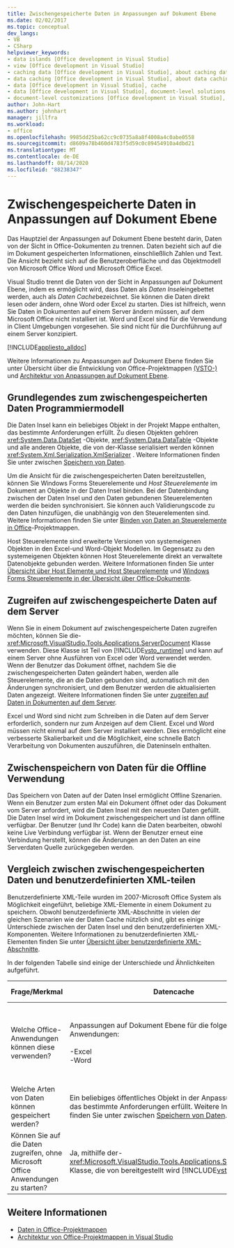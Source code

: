```yaml
---
title: Zwischengespeicherte Daten in Anpassungen auf Dokument Ebene
ms.date: 02/02/2017
ms.topic: conceptual
dev_langs:
- VB
- CSharp
helpviewer_keywords:
- data islands [Office development in Visual Studio]
- view [Office development in Visual Studio]
- caching data [Office development in Visual Studio], about caching data
- data caching [Office development in Visual Studio], about data caching
- data [Office development in Visual Studio], cache
- data [Office development in Visual Studio], document-level solutions
- document-level customizations [Office development in Visual Studio], data model
author: John-Hart
ms.author: johnhart
manager: jillfra
ms.workload:
- office
ms.openlocfilehash: 9985dd25ba62cc9c0735a8a8f4008a4c0abe0558
ms.sourcegitcommit: d8609a78b460d4783f5d59c0c89454910a4dbd21
ms.translationtype: MT
ms.contentlocale: de-DE
ms.lasthandoff: 08/14/2020
ms.locfileid: "88238347"
---
```

# <a name="cached-data-in-document-level-customizations"></a>Zwischengespeicherte Daten in Anpassungen auf Dokument Ebene
  Das Hauptziel der Anpassungen auf Dokument Ebene besteht darin, Daten von der Sicht in Office-Dokumenten zu trennen. Daten bezieht sich auf die im Dokument gespeicherten Informationen, einschließlich Zahlen und Text. Die Ansicht bezieht sich auf die Benutzeroberfläche und das Objektmodell von Microsoft Office Word und Microsoft Office Excel.

 Visual Studio trennt die Daten von der Sicht in Anpassungen auf Dokument Ebene, indem es ermöglicht wird, dass Daten als *Daten Insel*eingebettet werden, auch als *Daten Cache*bezeichnet. Sie können die Daten direkt lesen oder ändern, ohne Word oder Excel zu starten. Dies ist hilfreich, wenn Sie Daten in Dokumenten auf einem Server ändern müssen, auf dem Microsoft Office nicht installiert ist. Word und Excel sind für die Verwendung in Client Umgebungen vorgesehen. Sie sind nicht für die Durchführung auf einem Server konzipiert.

 [!INCLUDE[appliesto_alldoc](../vsto/includes/appliesto-alldoc-md.md)]

 Weitere Informationen zu Anpassungen auf Dokument Ebene finden Sie unter Übersicht über die Entwicklung von Office-Projektmappen [&#40;VSTO-&#41;](../vsto/office-solutions-development-overview-vsto.md) und [Architektur von Anpassungen auf Dokument Ebene](../vsto/architecture-of-document-level-customizations.md).

## <a name="understand-the-cached-data-programming-model"></a>Grundlegendes zum zwischengespeicherten Daten Programmiermodell
 Die Daten Insel kann ein beliebiges Objekt in der Projekt Mappe enthalten, das bestimmte Anforderungen erfüllt. Zu diesen Objekten gehören <xref:System.Data.DataSet> -Objekte, <xref:System.Data.DataTable> -Objekte und alle anderen Objekte, die von der-Klasse serialisiert werden können <xref:System.Xml.Serialization.XmlSerializer> . Weitere Informationen finden Sie unter zwischen [Speichern von Daten](../vsto/caching-data.md).

 Um die Ansicht für die zwischengespeicherten Daten bereitzustellen, können Sie Windows Forms Steuerelemente und *Host Steuerelemente* im Dokument an Objekte in der Daten Insel binden. Bei der Datenbindung zwischen der Daten Insel und den Daten gebundenen Steuerelementen werden die beiden synchronisiert. Sie können auch Validierungscode zu den Daten hinzufügen, die unabhängig von den Steuerelementen sind. Weitere Informationen finden Sie unter [Binden von Daten an Steuerelemente in Office](../vsto/binding-data-to-controls-in-office-solutions.md)-Projektmappen.

 Host Steuerelemente sind erweiterte Versionen von systemeigenen Objekten in den Excel-und Word-Objekt Modellen. Im Gegensatz zu den systemeigenen Objekten können Host Steuerelemente direkt an verwaltete Datenobjekte gebunden werden. Weitere Informationen finden Sie unter [Übersicht über Host Elemente und Host Steuerelemente](../vsto/host-items-and-host-controls-overview.md) und [Windows Forms Steuerelemente in der Übersicht über Office-Dokumente](../vsto/windows-forms-controls-on-office-documents-overview.md).

## <a name="access-cached-data-on-the-server"></a>Zugreifen auf zwischengespeicherte Daten auf dem Server
 Wenn Sie in einem Dokument auf zwischengespeicherte Daten zugreifen möchten, können Sie die- <xref:Microsoft.VisualStudio.Tools.Applications.ServerDocument> Klasse verwenden. Diese Klasse ist Teil von [!INCLUDE[vsto_runtime](../vsto/includes/vsto-runtime-md.md)] und kann auf einem Server ohne Ausführen von Excel oder Word verwendet werden. Wenn der Benutzer das Dokument öffnet, nachdem Sie die zwischengespeicherten Daten geändert haben, werden alle Steuerelemente, die an die Daten gebunden sind, automatisch mit den Änderungen synchronisiert, und dem Benutzer werden die aktualisierten Daten angezeigt. Weitere Informationen finden Sie unter [zugreifen auf Daten in Dokumenten auf dem Server](../vsto/accessing-data-in-documents-on-the-server.md).

 Excel und Word sind nicht zum Schreiben in die Daten auf dem Server erforderlich, sondern nur zum Anzeigen auf dem Client. Excel und Word müssen nicht einmal auf dem Server installiert werden. Dies ermöglicht eine verbesserte Skalierbarkeit und die Möglichkeit, eine schnelle Batch Verarbeitung von Dokumenten auszuführen, die Dateninseln enthalten.

## <a name="data-caching-for-offline-use"></a>Zwischenspeichern von Daten für die Offline Verwendung
 Das Speichern von Daten auf der Daten Insel ermöglicht Offline Szenarien. Wenn ein Benutzer zum ersten Mal ein Dokument öffnet oder das Dokument vom Server anfordert, wird die Daten Insel mit den neuesten Daten gefüllt. Die Daten Insel wird im Dokument zwischengespeichert und ist dann offline verfügbar. Der Benutzer (und Ihr Code) kann die Daten bearbeiten, obwohl keine Live Verbindung verfügbar ist. Wenn der Benutzer erneut eine Verbindung herstellt, können die Änderungen an den Daten an eine Serverdaten Quelle zurückgegeben werden.

## <a name="cached-data-and-custom-xml-parts-compared"></a>Vergleich zwischen zwischengespeicherten Daten und benutzerdefinierten XML-teilen
 Benutzerdefinierte XML-Teile wurden im 2007-Microsoft Office System als Möglichkeit eingeführt, beliebige XML-Elemente in einem Dokument zu speichern. Obwohl benutzerdefinierte XML-Abschnitte in vielen der gleichen Szenarien wie der Daten Cache nützlich sind, gibt es einige Unterschiede zwischen der Daten Insel und den benutzerdefinierten XML-Komponenten. Weitere Informationen zu benutzerdefinierten XML-Elementen finden Sie unter [Übersicht über benutzerdefinierte XML-Abschnitte](../vsto/custom-xml-parts-overview.md).

 In der folgenden Tabelle sind einige der Unterschiede und Ähnlichkeiten aufgeführt.

|Frage/Merkmal|Datencache|Benutzerdefinierte XML-Elemente|
|-|----------------|----------------------|
|Welche Office-Anwendungen können diese verwenden?|Anpassungen auf Dokument Ebene für die folgenden Anwendungen:<br /><br /> -Excel<br />-Word|Lösungen auf Dokument-und Anwendungsebene für die folgenden Anwendungen:<br /><br /> -Excel<br />-PowerPoint<br />-Word|
|Welche Arten von Daten können gespeichert werden?|Ein beliebiges öffentliches Objekt in der Anpassungsassembly, das bestimmte Anforderungen erfüllt. Weitere Informationen finden Sie unter zwischen [Speichern von Daten](../vsto/caching-data.md).|Beliebige XML-Daten.|
|Können Sie auf die Daten zugreifen, ohne Microsoft Office Anwendungen zu starten?|Ja, mithilfe der- <xref:Microsoft.VisualStudio.Tools.Applications.ServerDocument> Klasse, die von bereitgestellt wird [!INCLUDE[vsto_runtime](../vsto/includes/vsto-runtime-md.md)] .|Ja, mithilfe von Klassen im- <xref:System.IO.Packaging> Namespace oder mit dem Open XML-Format-SDK.|

## <a name="see-also"></a>Weitere Informationen
- [Daten in Office-Projektmappen](../vsto/data-in-office-solutions.md)
- [Architektur von Office-Projektmappen in Visual Studio](../vsto/architecture-of-office-solutions-in-visual-studio.md)
